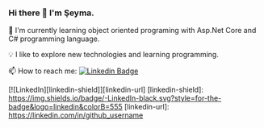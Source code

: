 ### Hi there 👋 I'm Şeyma.

🌱 I'm currently learning object oriented programing with Asp.Net Core and C# programming language.

💡 I like to explore new technologies and learning programming.

📫 How to reach me:
   <a href="https://www.linkedin.com/in/%C5%9Feyma-d%C3%B6nmez-5388a6154/" rel="nofollow"><img src="https://camo.githubusercontent.com/29fab01b8c83eb7db69c08d0bf86cbdac01ea9ef9f88db04ef2bb0aee77224e8/68747470733a2f2f696d672e736869656c64732e696f2f62616467652f53616d65746b6179612d666f6c6c6f772532306f6e2532306c696e6b6564696e2d626c75653f7374796c653d666f722d7468652d6261646765266c6f676f3d6c696e6b6564696e" alt="Linkedin Badge" data-canonical-src="https://img.shields.io/badge/Sametkaya-follow%20on%20linkedin-blue?style=for-the-badge&amp;logo=linkedin" style="max-width:100%;"></a>
		  
		  

[![LinkedIn][linkedin-shield]][linkedin-url]
[linkedin-shield]: https://img.shields.io/badge/-LinkedIn-black.svg?style=for-the-badge&logo=linkedin&colorB=555
[linkedin-url]: https://linkedin.com/in/github_username
<!--
**seymadonmez/seymadonmez** is a ✨ _special_ ✨ repository because its `README.md` (this file) appears on your GitHub profile.

Here are some ideas to get you started:

- 🔭 I’m currently working on ...
- 🌱 I’m currently learning ...
- 👯 I’m looking to collaborate on ...
- 🤔 I’m looking for help with ...
- 💬 Ask me about ...
- 📫 How to reach me: ...
- 😄 Pronouns: ...
- ⚡ Fun fact: ...
-->
